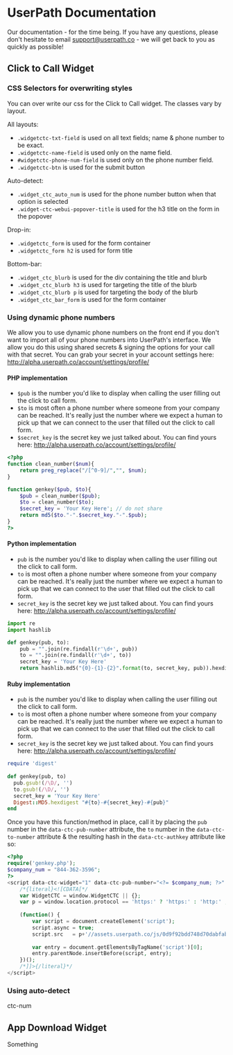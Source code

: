 # UserPath Documentation
Our documentation - for the time being. If you have any questions, please don't hesitate to email support@userpath.co - we will get back to you as quickly as possible!

## Click to Call Widget

### CSS Selectors for overwriting styles
You can over write our css for the Click to Call widget. The classes vary by layout.

All layouts:
- `.widgetctc-txt-field` is used on all text fields; name & phone number to be exact.
- `.widgetctc-name-field` is used only on the name field.
- `#widgetctc-phone-num-field` is used only on the phone number field.
- `.widgetctc-btn` is used for the submit button

Auto-detect:
- `.widget_ctc_auto_num` is used for the phone number button when that option is selected
- `.widget-ctc-webui-popover-title` is used for the h3 title on the form in the popover

Drop-in:
- `.widgetctc_form` is used for the form container
- `.widgetctc_form h2` is used for form title

Bottom-bar:
- `.widget_ctc_blurb` is used for the div containing the title and blurb
- `.widget_ctc_blurb h3` is used for targeting the title of the blurb
- `.widget_ctc_blurb p` is used for targeting the body of the blurb
- `.widget_ctc_bar_form` is used for the form container

### Using dynamic phone numbers
We allow you to use dynamic phone numbers on the front end if you don't want to import all of your phone numbers into UserPath's interface. We allow you do this using shared secrets & signing the options for your call with that secret. You can grab your secret in your account settings here: http://alpha.userpath.co/account/settings/profile/

#### PHP implementation
- `$pub` is the number you'd like to display when calling the user filling out the click to call form.
- `$to` is most often a phone number where someone from your company can be reached. It's really just the number where we expect a human to pick up that we can connect to the user that filled out the click to call form.
- `$secret_key` is the secret key we just talked about. You can find yours here: http://alpha.userpath.co/account/settings/profile/

```php
<?php
function clean_number($num){
	return preg_replace("/[^0-9]/","", $num);
}

function genkey($pub, $to){
	$pub = clean_number($pub);
	$to = clean_number($to);
	$secret_key = 'Your Key Here'; // do not share
	return md5($to."-".$secret_key."-".$pub);
}
?>
```

#### Python implementation
- `pub` is the number you'd like to display when calling the user filling out the click to call form.
- `to` is most often a phone number where someone from your company can be reached. It's really just the number where we expect a human to pick up that we can connect to the user that filled out the click to call form.
- `secret_key` is the secret key we just talked about. You can find yours here: http://alpha.userpath.co/account/settings/profile/
```python
import re
import hashlib 

def genkey(pub, to):
    pub = "".join(re.findall(r'\d+', pub))
    to = "".join(re.findall(r'\d+', to))
    secret_key = 'Your Key Here'
    return hashlib.md5("{0}-{1}-{2}".format(to, secret_key, pub)).hexdigest()
```

#### Ruby implementation
- `pub` is the number you'd like to display when calling the user filling out the click to call form.
- `to` is most often a phone number where someone from your company can be reached. It's really just the number where we expect a human to pick up that we can connect to the user that filled out the click to call form.
- `secret_key` is the secret key we just talked about. You can find yours here: http://alpha.userpath.co/account/settings/profile/
```ruby
require 'digest'
 
def genkey(pub, to)
  pub.gsub!(/\D/, '')
  to.gsub!(/\D/, '')
  secret_key = 'Your Key Here'
  Digest::MD5.hexdigest "#{to}-#{secret_key}-#{pub}"
end
```

Once you have this function/method in place, call it by placing the `pub` number in the `data-ctc-pub-number` attribute, the `to` number in the `data-ctc-to-number` attribute & the resulting hash in the `data-ctc-authkey` attribute like so:
```php
<?php
require('genkey.php');
$company_num = "844-362-3596";
?>
<script data-ctc-widget="1" data-ctc-pub-number="<?= $company_num; ?>" data-ctc-to-number="<?= $company_num; ?>" data-ctc-authkey="<?= genkey($company_num, $company_num); ?>">
    /*{literal}<![CDATA[*/
    var WidgetCTC = window.WidgetCTC || {};
    var p = window.location.protocol == 'https:' ? 'https:' : 'http:' ;
 
    (function() {
        var script = document.createElement('script');
        script.async = true;
        script.src   = p+'//assets.userpath.co/js/0d9f92bdd748d70dabfab3750f2139a2/click_to_call.min.js';
       
        var entry = document.getElementsByTagName('script')[0];
        entry.parentNode.insertBefore(script, entry);
    })();
    /*]]>{/literal}*/
</script>
```


### Using auto-detect
ctc-num

## App Download Widget

Something

